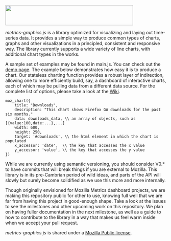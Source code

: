 <a href="mozilla.github.io/metrics-graphics/"><img src="http://mozilla.github.io/metrics-graphics/images/logo.svg" hspace="0" vspace="0" width="400" height="63"></a>

_metrics-graphics.js_ is a library optimized for visualizing and laying out time-series data. It provides a simple way to produce common types of charts, graphs and other visualizations in a principled, consistent and responsive way. The library currently supports a wide variety of line charts, with additional chart types in the works. 

A sample set of examples may be found in main.js. You can check out the [demo page](https://metrics.mozilla.com/metrics-graphics/). The example below demonstrates how easy it is to produce a chart. Our stateless charting function provides a robust layer of indirection, allowing one to more efficiently build, say, a dashboard of interactive charts, each of which may be pulling data from a different data source. For the complete list of options, please take a look at the [Wiki](https://github.com/mozilla/metrics-graphics/wiki).

```
moz_chart({
    title: "Downloads",
    description: "This chart shows Firefox GA downloads for the past six months."
    data: downloads_data, \\ an array of objects, such as [{value:100,date:...},...]
    width: 600,
    height: 250,
    target: '#downloads', \\ the html element in which the chart is populated
    x_accessor: 'date',  \\ the key that accesses the x value
    y_accessor: 'value', \\ the key that accesses the y value
})
```

While we are currently using semantic versioning, you should consider V0.* to have commits that will break things if you are external to Mozilla. This library is in its pre-Cambrian period of wild ideas, and parts of the API will slowly but surely become solidified as we use this more and more internally.

Though originally envisioned for Mozilla Metrics dashboard projects, we are making this repository public for other to use, knowing full well that we are far from having this project in good-enough shape. Take a look at the issues to see the milestones and other upcoming work on this repository. We plan on having fuller documentation in the next milestone, as well as a guide to how to contribute to the library in a way that makes us feel warm inside when we accept your pull request.

_metrics-graphics.js_ is shared under a <a href="http://www.mozilla.org/MPL/2.0/">Mozilla Public license</a>.

